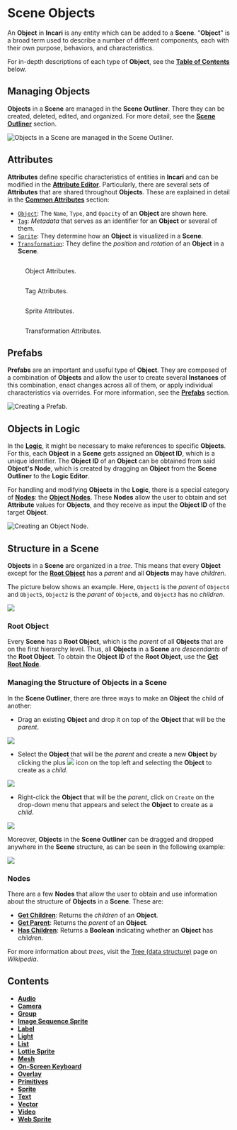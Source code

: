 # Scene Objects

An **Object** in **Incari** is any entity which can be added to a **Scene**. "**Object**" is a broad term used to describe a number of different components, each with their own purpose, behaviors, and characteristics.

For in-depth descriptions of each type of **Object**, see the [**Table of Contents**](./#contents) below.

## Managing Objects

**Objects** in a **Scene** are managed in the **Scene Outliner**. There they can be created, deleted, edited, and organized. For more detail, see the [**Scene Outliner**](../../modules/scene-outliner.md) section.

![Objects in a Scene are managed in the Scene Outliner.](../../.gitbook/assets/managingobjects20232.png)

## Attributes

**Attributes** define specific characteristics of entities in **Incari** and can be modified in the [**Attribute Editor**](../../modules/attribute-editor.md). Particularly, there are several sets of **Attributes** that are shared throughout **Objects**. These are explained in detail in the [**Common Attributes**](../attributes/common-attributes/) section:

* [`Object`](../attributes/common-attributes/object.md): The `Name`, `Type`, and `Opacity` of an **Object** are shown here.
* [`Tag`](../attributes/common-attributes/tag.md): _Metadata_ that serves as an identifier for an **Object** or several of them.
* [`Sprite`](../attributes/common-attributes/sprite.md): They determine how an **Object** is visualized in a **Scene**.
* [`Transformation`](../attributes/common-attributes/transformation/): They define the _position_ and _rotation_ of an **Object** in a **Scene**.

<div>

<figure><img src="../../.gitbook/assets/attri-object.png" alt=""><figcaption><p>Object Attributes.</p></figcaption></figure>

 

<figure><img src="../../.gitbook/assets/attri-tag.png" alt=""><figcaption><p>Tag Attributes.</p></figcaption></figure>

</div>

<div>

<figure><img src="../../.gitbook/assets/attri-sprite.png" alt=""><figcaption><p>Sprite Attributes.</p></figcaption></figure>

 

<figure><img src="../../.gitbook/assets/attri-transformation.png" alt=""><figcaption><p>Transformation Attributes.</p></figcaption></figure>

</div>

## Prefabs

**Prefabs** are an important and useful type of **Object**. They are composed of a combination of **Objects** and allow the user to create several **Instances** of this combination, enact changes across all of them, or apply individual characteristics via overrides. For more information, see the [**Prefabs**](../prefabs/) section.

![Creating a Prefab.](../../.gitbook/assets/sceneobjectsprefabsimage1.gif)

## Objects in Logic

In the [**Logic**](../../modules/logic-editor/README.md), it might be necessary to make references to specific **Objects**. For this, each **Object** in a **Scene** gets assigned an **Object ID**, which is a unique identifier. The **Object ID** of an **Object** can be obtained from said **Object's** **Node**, which is created by dragging an **Object** from the **Scene Outliner** to the **Logic Editor**.

For handling and modifying **Objects** in the **Logic**, there is a special category of [**Nodes**](../../modules/logic-editor/README.md#nodes): the [**Object Nodes**](../../toolbox/incari/object/). These **Nodes** allow the user to obtain and set **Attribute** values for **Objects**, and they receive as input the **Object ID** of the target **Object**.

![Creating an Object Node.](../../.gitbook/assets/sceneobjectsobjectsinlogic.gif)

## Structure in a Scene

**Objects** in a **Scene** are organized in a _tree_. This means that every **Object** except for the [**Root Object**](./#root-object) has a _parent_ and all **Objects** may have _children_.

The picture below shows an example. Here, `Object1` is the _parent_ of `Object4` and `Object5`, `Object2` is the _parent_ of `Object6`, and `Object3` has no _children_.

![](../../.gitbook/assets/structureinscene20232.png)

### Root Object

Every **Scene** has a **Root Object**, which is the _parent_ of all **Objects** that are on the first hierarchy level. Thus, all **Objects** in a **Scene** are _descendants_ of the **Root Object**. To obtain the **Object ID** of the **Root Object**, use the [**Get Root** **Node**](../../toolbox/incari/object/get-root.md).

### Managing the Structure of Objects in a Scene

In the **Scene Outliner**, there are three ways to make an **Object** the child of another:

* Drag an existing **Object** and drop it on top of the **Object** that will be the _parent_.

![](../../.gitbook/assets/sceneobjectsmanaging120232.gif)

* Select the **Object** that will be the _parent_ and create a new **Object** by clicking the plus ![](<../../.gitbook/assets/plusIcon (4) (4) (4) (4) (4) (4) (4) (4) (1) (1) (1) (2).PNG>) icon on the top left and selecting the **Object** to create as a _child_.

![](../../.gitbook/assets/sceneobjectsmanaging220232.gif)

* Right-click the **Object** that will be the _parent_, click on `Create` on the drop-down menu that appears and select the **Object** to create as a _child_.

![](../../.gitbook/assets/sceneobjectsmanaging320232.gif)

Moreover, **Objects** in the **Scene Outliner** can be dragged and dropped anywhere in the **Scene** structure, as can be seen in the following example:

![](../../.gitbook/assets/sceneobjectsmanaging420232.gif)

### Nodes

There are a few **Nodes** that allow the user to obtain and use information about the structure of **Objects** in a **Scene**. These are:

* [**Get Children**](../../toolbox/incari/object/get-children.md): Returns the _children_ of an **Object**.
* [**Get Parent**](../../toolbox/incari/object/get-parent.md): Returns the _parent_ of an **Object**.
* [**Has Children**](../../toolbox/incari/object/has-children.md): Returns a **Boolean** indicating whether an **Object** has _children_.

For more information about _trees_, visit the [Tree (data structure)](https://en.wikipedia.org/wiki/Tree\_\(data\_structure\)) page on _Wikipedia_.

## Contents

* [**Audio**](audio.md)
* [**Camera**](camera.md)
* [**Group**](group.md)
* [**Image Sequence Sprite**](3dobjects/imagesequencesprite.md)
* [**Label**](3dobjects/label.md)
* [**Light**](lights.md)
* [**List**](3dobjects/list.md)
* [**Lottie Sprite**](lottie-sprite.md)
* [**Mesh**](mesh.md)
* [**On-Screen Keyboard**](3dobjects/onscreenkeyboard.md)
* [**Overlay**](overlay.md)
* [**Primitives**](primitives.md)
* [**Sprite**](3dobjects/sprite.md)
* [**Text**](3dobjects/text.md)
* [**Vector**](vector.md)
* [**Video**](3dobjects/video.md)
* [**Web Sprite**](3dobjects/web-sprite.md)
